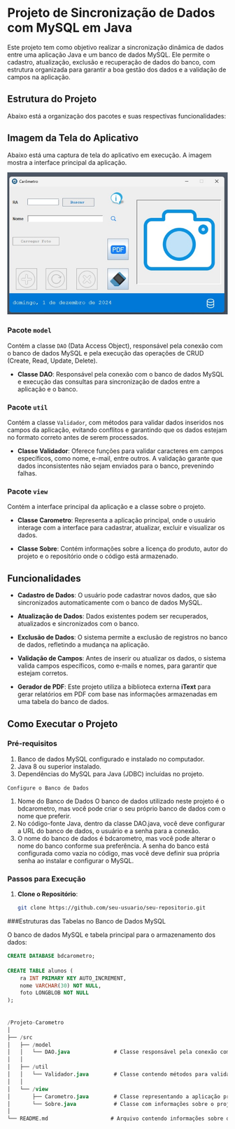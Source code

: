 # Projeto de Sincronização de Dados com MySQL em Java

Este projeto tem como objetivo realizar a sincronização dinâmica de dados entre uma aplicação Java e um banco de dados MySQL. Ele permite o cadastro, atualização, exclusão e recuperação de dados do banco, com estrutura organizada para garantir a boa gestão dos dados e a validação de campos na aplicação.

## Estrutura do Projeto

Abaixo está a organização dos pacotes e suas respectivas funcionalidades:

## Imagem da Tela do Aplicativo

Abaixo está uma captura de tela do aplicativo em execução. A imagem mostra a interface principal da aplicação.

![Tela do Aplicativo](assets/tela-app.jpg)


### Pacote `model`
Contém a classe `DAO` (Data Access Object), responsável pela conexão com o banco de dados MySQL e pela execução das operações de CRUD (Create, Read, Update, Delete).

- **Classe DAO**: Responsável pela conexão com o banco de dados MySQL e execução das consultas para sincronização de dados entre a aplicação e o banco.

### Pacote `util`
Contém a classe `Validador`, com métodos para validar dados inseridos nos campos da aplicação, evitando conflitos e garantindo que os dados estejam no formato correto antes de serem processados.

- **Classe Validador**: Oferece funções para validar caracteres em campos específicos, como nome, e-mail, entre outros. A validação garante que dados inconsistentes não sejam enviados para o banco, prevenindo falhas.

### Pacote `view`
Contém a interface principal da aplicação e a classe sobre o projeto.

- **Classe Carometro**: Representa a aplicação principal, onde o usuário interage com a interface para cadastrar, atualizar, excluir e visualizar os dados.
  
- **Classe Sobre**: Contém informações sobre a licença do produto, autor do projeto e o repositório onde o código está armazenado.

## Funcionalidades

- **Cadastro de Dados**: O usuário pode cadastrar novos dados, que são sincronizados automaticamente com o banco de dados MySQL.
  
- **Atualização de Dados**: Dados existentes podem ser recuperados, atualizados e sincronizados com o banco.
  
- **Exclusão de Dados**: O sistema permite a exclusão de registros no banco de dados, refletindo a mudança na aplicação.

- **Validação de Campos**: Antes de inserir ou atualizar os dados, o sistema valida campos específicos, como e-mails e nomes, para garantir que estejam corretos.

- **Gerador de PDF**: Este projeto utiliza a biblioteca externa **iText** para gerar relatórios em PDF com base nas informações armazenadas em uma tabela do banco de dados.


## Como Executar o Projeto

### Pré-requisitos
1. Banco de dados MySQL configurado e instalado no computador.
2. Java 8 ou superior instalado.
3. Dependências do MySQL para Java (JDBC) incluídas no projeto.

`Configure o Banco de Dados`
1. Nome do Banco de Dados O banco de dados utilizado neste projeto é o bdcarometro, mas você pode criar o seu próprio banco de dados com o nome que preferir.
2. No código-fonte Java, dentro da classe DAO.java, você deve configurar a URL do banco de dados, o usuário e a senha para a conexão.
3. O nome do banco de dados é bdcarometro, mas você pode alterar o nome do banco conforme sua preferência. A senha do banco está configurada como vazia no código, mas você deve definir sua própria senha ao instalar e configurar o MySQL.


### Passos para Execução

1. **Clone o Repositório**:
   ```bash
   git clone https://github.com/seu-usuario/seu-repositorio.git

###Estruturas das Tabelas no Banco de Dados MySQL

O banco de dados MySQL e tabela principal para o armazenamento dos dados:

```sql
CREATE DATABASE bdcarometro;

CREATE TABLE alunos (
    ra INT PRIMARY KEY AUTO_INCREMENT,
    nome VARCHAR(30) NOT NULL,
    foto LONGBLOB NOT NULL
);


/Projeto-Carometro
│
├── /src
│   ├── /model
│   │   └── DAO.java              # Classe responsável pela conexão com o banco de dados MySQL e execução de operações CRUD
│   │
│   ├── /util
│   │   └── Validador.java        # Classe contendo métodos para validação de campos específicos
│   │
│   └── /view
│       ├── Carometro.java        # Classe representando a aplicação principal, interface de interação com o usuário
│       └── Sobre.java            # Classe com informações sobre o projeto, autor e licença
│
└── README.md                    # Arquivo contendo informações sobre o projeto



